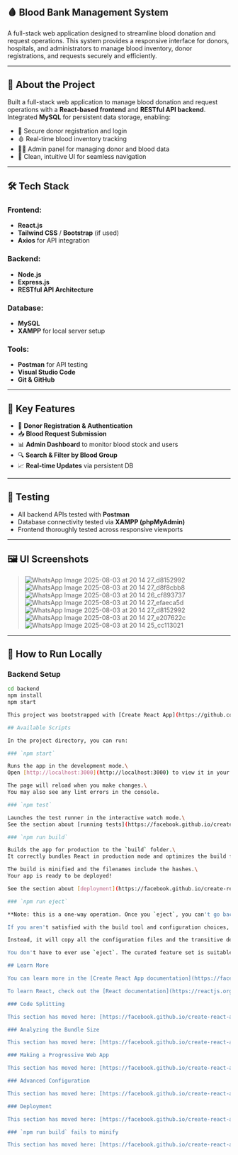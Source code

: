 ## 🩸 Blood Bank Management System

A full-stack web application designed to streamline blood donation and request operations. This system provides a responsive interface for donors, hospitals, and administrators to manage blood inventory, donor registrations, and requests securely and efficiently.

---

## 📌 About the Project

Built a full-stack web application to manage blood donation and request operations with a **React-based frontend** and **RESTful API backend**. Integrated **MySQL** for persistent data storage, enabling:

- 🔐 Secure donor registration and login
- 🩸 Real-time blood inventory tracking
- 🧑‍💼 Admin panel for managing donor and blood data
- 📝 Clean, intuitive UI for seamless navigation

---

## 🛠️ Tech Stack

### Frontend:
- **React.js**
- **Tailwind CSS** / **Bootstrap** (if used)
- **Axios** for API integration

### Backend:
- **Node.js**
- **Express.js**
- **RESTful API Architecture**

### Database:
- **MySQL**
- **XAMPP** for local server setup

### Tools:
- **Postman** for API testing
- **Visual Studio Code**
- **Git & GitHub**

---

## 🔑 Key Features

- 📝 **Donor Registration & Authentication**
- 📥 **Blood Request Submission**
- 📊 **Admin Dashboard** to monitor blood stock and users
- 🔍 **Search & Filter by Blood Group**
- 📈 **Real-time Updates** via persistent DB

---

## 🧪 Testing

- All backend APIs tested with **Postman**
- Database connectivity tested via **XAMPP (phpMyAdmin)**
- Frontend thoroughly tested across responsive viewports

---

## 🖼️ UI Screenshots

> ![WhatsApp Image 2025-08-03 at 20 14 27_d8152992](https://github.com/user-attachments/assets/07cc85cd-9695-4bab-919c-26d9a4739858)
![WhatsApp Image 2025-08-03 at 20 14 27_d8f8cbb8](https://github.com/user-attachments/assets/5bc71fc7-8671-4c95-9e37-6ec2f3be0356)
![WhatsApp Image 2025-08-03 at 20 14 26_cf893737](https://github.com/user-attachments/assets/deb87fac-80df-424f-bed6-d666dac1c5db)
![WhatsApp Image 2025-08-03 at 20 14 27_efaeca5d](https://github.com/user-attachments/assets/6afb908f-8eba-4aaa-94b9-a07b370722c3)
![WhatsApp Image 2025-08-03 at 20 14 27_d8152992](https://github.com/user-attachments/assets/b97f2989-b492-4650-9111-e7e2f2a7e87c)
![WhatsApp Image 2025-08-03 at 20 14 27_e207622c](https://github.com/user-attachments/assets/91413b41-9b4b-4649-bac6-732f9e70f827)
> ![WhatsApp Image 2025-08-03 at 20 14 25_cc113021](https://github.com/user-attachments/assets/e0755b14-7a65-444d-a9da-1486f5379c0a)

---

## 🚀 How to Run Locally

### Backend Setup
```bash
cd backend
npm install
npm start

This project was bootstrapped with [Create React App](https://github.com/facebook/create-react-app).

## Available Scripts

In the project directory, you can run:

### `npm start`

Runs the app in the development mode.\
Open [http://localhost:3000](http://localhost:3000) to view it in your browser.

The page will reload when you make changes.\
You may also see any lint errors in the console.

### `npm test`

Launches the test runner in the interactive watch mode.\
See the section about [running tests](https://facebook.github.io/create-react-app/docs/running-tests) for more information.

### `npm run build`

Builds the app for production to the `build` folder.\
It correctly bundles React in production mode and optimizes the build for the best performance.

The build is minified and the filenames include the hashes.\
Your app is ready to be deployed!

See the section about [deployment](https://facebook.github.io/create-react-app/docs/deployment) for more information.

### `npm run eject`

**Note: this is a one-way operation. Once you `eject`, you can't go back!**

If you aren't satisfied with the build tool and configuration choices, you can `eject` at any time. This command will remove the single build dependency from your project.

Instead, it will copy all the configuration files and the transitive dependencies (webpack, Babel, ESLint, etc) right into your project so you have full control over them. All of the commands except `eject` will still work, but they will point to the copied scripts so you can tweak them. At this point you're on your own.

You don't have to ever use `eject`. The curated feature set is suitable for small and middle deployments, and you shouldn't feel obligated to use this feature. However we understand that this tool wouldn't be useful if you couldn't customize it when you are ready for it.

## Learn More

You can learn more in the [Create React App documentation](https://facebook.github.io/create-react-app/docs/getting-started).

To learn React, check out the [React documentation](https://reactjs.org/).

### Code Splitting

This section has moved here: [https://facebook.github.io/create-react-app/docs/code-splitting](https://facebook.github.io/create-react-app/docs/code-splitting)

### Analyzing the Bundle Size

This section has moved here: [https://facebook.github.io/create-react-app/docs/analyzing-the-bundle-size](https://facebook.github.io/create-react-app/docs/analyzing-the-bundle-size)

### Making a Progressive Web App

This section has moved here: [https://facebook.github.io/create-react-app/docs/making-a-progressive-web-app](https://facebook.github.io/create-react-app/docs/making-a-progressive-web-app)

### Advanced Configuration

This section has moved here: [https://facebook.github.io/create-react-app/docs/advanced-configuration](https://facebook.github.io/create-react-app/docs/advanced-configuration)

### Deployment

This section has moved here: [https://facebook.github.io/create-react-app/docs/deployment](https://facebook.github.io/create-react-app/docs/deployment)

### `npm run build` fails to minify

This section has moved here: [https://facebook.github.io/create-react-app/docs/troubleshooting#npm-run-build-fails-to-minify](https://facebook.github.io/create-react-app/docs/troubleshooting#npm-run-build-fails-to-minify)
